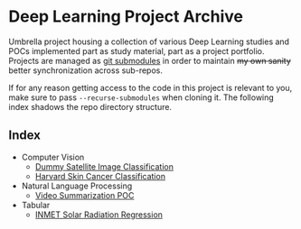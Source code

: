 # Deep Learning Project Archive

Umbrella project housing a collection of various Deep Learning studies and POCs implemented part as study material, part as a project portfolio. Projects are managed as [git submodules](https://git-scm.com/book/en/v2/Git-Tools-Submodules) in order to maintain ~~my own sanity~~ better synchronization across sub-repos.

If for any reason getting access to the code in this project is relevant to you, make sure to pass `--recurse-submodules` when cloning it. The following index shadows the repo directory structure.


## Index

- Computer Vision
    - [Dummy Satellite Image Classification](https://github.com/lfenzo/dummy-satellite-image-classification)
    - [Harvard Skin Cancer Classification](https://github.com/lfenzo/harvard-skin-cancer-classification)
- Natural Language Processing
    - [Video Summarization POC](https://github.com/lfenzo/poc-video-summarization)
- Tabular
    - [INMET Solar Radiation Regression](https://github.com/lfenzo/inmet-solar-radiation-regression)
